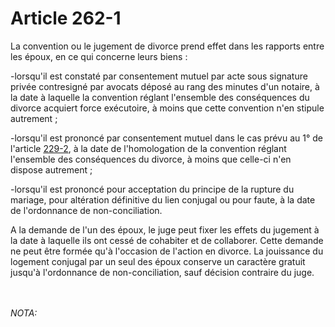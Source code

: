 # Article 262-1

<p>La convention ou le jugement de divorce prend effet dans les rapports entre les époux, en ce qui concerne leurs biens :</p><p>-lorsqu'il est constaté par consentement mutuel par acte sous signature privée contresigné par avocats déposé au rang des minutes d'un notaire, à la date à laquelle la convention réglant l'ensemble des conséquences du divorce acquiert force exécutoire, à moins que cette convention n'en stipule autrement ;</p><p>-lorsqu'il est prononcé par consentement mutuel dans le cas prévu au 1° de l'article <a href='/affichCodeArticle.do?cidTexte=LEGITEXT000006070721&idArticle=LEGIARTI000033428002&dateTexte=&categorieLien=cid' title='Code civil - art. 229-2 (V)'>229-2</a>, à la date de l'homologation de la convention réglant l'ensemble des conséquences du divorce, à moins que celle-ci n'en dispose autrement ;</p><p>-lorsqu'il est prononcé pour acceptation du principe de la rupture du mariage, pour altération définitive du lien conjugal ou pour faute, à la date de l'ordonnance de non-conciliation. </p><p>A la demande de l'un des époux, le juge peut fixer les effets du jugement à la date à laquelle ils ont cessé de cohabiter et de collaborer. Cette demande ne peut être formée qu'à l'occasion de l'action en divorce. La jouissance du logement conjugal par un seul des époux conserve un caractère gratuit jusqu'à l'ordonnance de non-conciliation, sauf décision contraire du juge.</p><br/><br/><i>NOTA:</i>